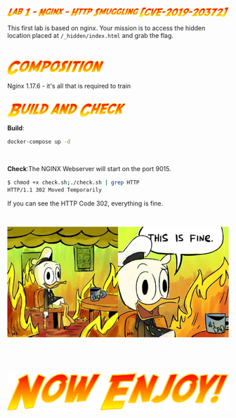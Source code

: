 <img src="../static/lab1.png">

This first lab is based on nginx. Your mission is to access the hidden location placed at `/_hidden/index.html` and grab the flag.

<br>
<br>
<img width="220" src="../static/composition.png">
</p>

Nginx 1.17.6 - it's all that is required to train 
<br>
<br>

<img width="270" src="../static/build_check.png">

<br>

**Build**:
```bash
docker-compose up -d
```
<br>

**Check**:The NGINX Webserver will start on the port 9015. 

```bash
$ chmod +x check.sh;./check.sh | grep HTTP
HTTP/1.1 302 Moved Temporarily
```

If you can see the HTTP Code 302, everything is fine. 

<br>

<p align="center">
<img width="600" src="../static/this_is_fine.jpg">
</p>

<br>
<br>
<br>
<p align="center">
<img width="600" src="../static/enjoy.png">
</p>